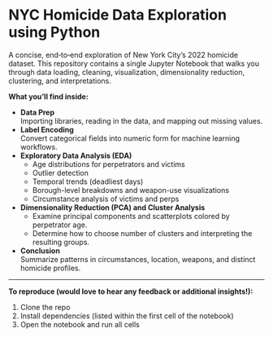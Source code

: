 # NYC Homicide Data Exploration using Python

A concise, end‐to‐end exploration of New York City’s 2022 homicide dataset. This repository contains a single Jupyter Notebook that walks you through data loading, cleaning, visualization, dimensionality reduction, clustering, and interpretations.

**What you’ll find inside:**
- **Data Prep**  
  Importing libraries, reading in the data, and mapping out missing values.
- **Label Encoding**  
  Convert categorical fields into numeric form for machine learning workflows.
- **Exploratory Data Analysis (EDA)**  
  - Age distributions for perpetrators and victims  
  - Outlier detection  
  - Temporal trends (deadliest days)  
  - Borough-level breakdowns and weapon-use visualizations  
  - Circumstance analysis of victims and perps
- **Dimensionality Reduction (PCA) and Cluster Analysis**  
  - Examine principal components and scatterplots colored by perpetrator age.
  - Determine how to choose number of clusters and interpreting the resulting groups.
- **Conclusion**  
  Summarize patterns in circumstances, location, weapons, and distinct homicide profiles.

---

**To reproduce (would love to hear any feedback or additional insights!):**  
1. Clone the repo  
2. Install dependencies (listed within the first cell of the notebook)  
3. Open the notebook and run all cells  
